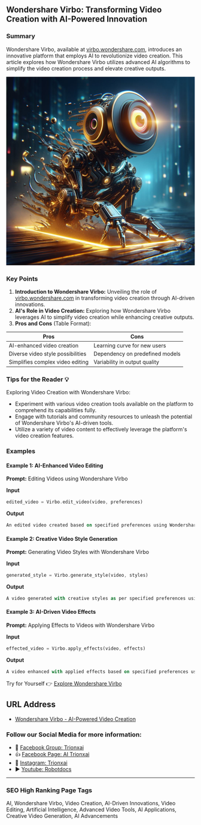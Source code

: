 ## Wondershare Virbo: Transforming Video Creation with AI-Powered Innovation

### Summary
Wondershare Virbo, available at [virbo.wondershare.com](https://virbo.wondershare.com), introduces an innovative platform that employs AI to revolutionize video creation. This article explores how Wondershare Virbo utilizes advanced AI algorithms to simplify the video creation process and elevate creative outputs.

<img src="wondershare-virbo.webp" alt="wondershare-virbo">

### Key Points

1. **Introduction to Wondershare Virbo:** Unveiling the role of [virbo.wondershare.com](https://virbo.wondershare.com) in transforming video creation through AI-driven innovations.
2. **AI's Role in Video Creation:** Exploring how Wondershare Virbo leverages AI to simplify video creation while enhancing creative outputs.
3. **Pros and Cons** (Table Format):

| Pros                                 | Cons                                |
|--------------------------------------|-------------------------------------|
| AI-enhanced video creation            | Learning curve for new users        |
| Diverse video style possibilities     | Dependency on predefined models     |
| Simplifies complex video editing      | Variability in output quality       |

### Tips for the Reader 💡
Exploring Video Creation with Wondershare Virbo:
- Experiment with various video creation tools available on the platform to comprehend its capabilities fully.
- Engage with tutorials and community resources to unleash the potential of Wondershare Virbo's AI-driven tools.
- Utilize a variety of video content to effectively leverage the platform's video creation features.

### Examples

#### Example 1: AI-Enhanced Video Editing
**Prompt:** Editing Videos using Wondershare Virbo

**Input**
```dart
edited_video = Virbo.edit_video(video, preferences)
```

**Output**
```dart
An edited video created based on specified preferences using Wondershare Virbo's AI-enhanced editing tools.
```

#### Example 2: Creative Video Style Generation
**Prompt:** Generating Video Styles with Wondershare Virbo

**Input**
```dart
generated_style = Virbo.generate_style(video, styles)
```

**Output**
```dart
A video generated with creative styles as per specified preferences using Wondershare Virbo's style generation tools.
```

#### Example 3: AI-Driven Video Effects
**Prompt:** Applying Effects to Videos with Wondershare Virbo

**Input**
```dart
effected_video = Virbo.apply_effects(video, effects)
```

**Output**
```dart
A video enhanced with applied effects based on specified preferences using Wondershare Virbo's AI-driven effect tools.
```

Try for Yourself 👉 <a href="https://virbo.wondershare.com" target="_blank">Explore Wondershare Virbo</a>

## URL Address
- <a href="https://virbo.wondershare.com" target="_blank">Wondershare Virbo - AI-Powered Video Creation</a>

### Follow our Social Media for more information:
- 📘 <a href="https://www.facebook.com/groups/trionxai" target="_blank">Facebook Group: Trionxai</a>
- 👍 <a href="https://www.facebook.com/ai.trionxai" target="_blank">Facebook Page: AI Trionxai</a>
- 📸 <a href="https://www.instagram.com/trionxai/" target="_blank">Instagram: Trionxai</a>
- ▶️ <a href="https://www.youtube.com/@robotdocs/" target="_blank">Youtube: Robotdocs</a>

<hr>

### SEO High Ranking Page Tags
AI, Wondershare Virbo, Video Creation, AI-Driven Innovations, Video Editing, Artificial Intelligence, Advanced Video Tools, AI Applications, Creative Video Generation, AI Advancements